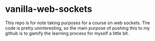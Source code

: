 # vanilla-web-sockets

This repo is for note taking purposes for a course on web sockets. The code is pretty uninteresting, so the main purpose of pushing this to my github is to gamify the learning process for myself a little bit.
